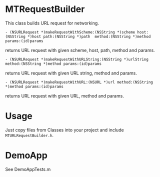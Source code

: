 MTRequestBuilder
====================

This class builds URL request for networking.

`- (NSURLRequest *)makeRequestWithScheme:(NSString *)scheme host:(NSString *)host path:(NSString *)path  method:(NSString *)method params:(id)params`

returns URL request with given scheme, host, path, method and params.

`- (NSURLRequest *)makeRequestWithURLString:(NSString *)urlString method:(NSString *)method params:(id)params`

returns URL request with given URL string, method and params.

`- (NSURLRequest *)makeRequestWithURL:(NSURL *)url method:(NSString *)method params:(id)params`

returns URL request with given URL, method and params.

Usage
====================
Just copy files from Classes into your project and include `MTURLRequestBuilder.h`. 

DemoApp
====================
See DemoAppTests.m
